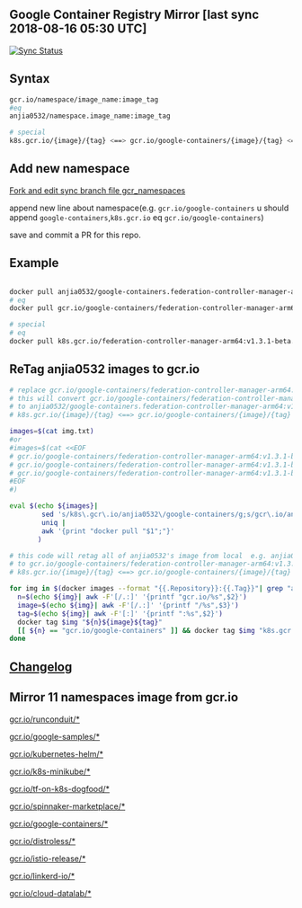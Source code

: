 Google Container Registry Mirror [last sync 2018-08-16 05:30 UTC]
-------

[![Sync Status](https://travis-ci.org/anjia0532/gcr.io_mirror.svg?branch=sync)](https://travis-ci.org/anjia0532/gcr.io_mirror)

Syntax
-------

```bash
gcr.io/namespace/image_name:image_tag 
#eq
anjia0532/namespace.image_name:image_tag

# special
k8s.gcr.io/{image}/{tag} <==> gcr.io/google-containers/{image}/{tag} <==> anjia0532/google-containers.{image}/{tag}
```

Add new namespace
-------
[Fork and edit sync branch file gcr_namespaces](https://github.com/anjia0532/gcr.io_mirror/edit/sync/gcr_namespaces)

append new line about namespace(e.g. `gcr.io/google-containers`  u should append `google-containers`,`k8s.gcr.io` eq `gcr.io/google-containers`)

save and commit a PR for this repo.

Example
-------

```bash

docker pull anjia0532/google-containers.federation-controller-manager-arm64:v1.3.1-beta.1
# eq
docker pull gcr.io/google-containers/federation-controller-manager-arm64:v1.3.1-beta.1 

# special
# eq 
docker pull k8s.gcr.io/federation-controller-manager-arm64:v1.3.1-beta.1
```

ReTag anjia0532 images to gcr.io 
-------

```bash
# replace gcr.io/google-containers/federation-controller-manager-arm64:v1.3.1-beta.1 to real image
# this will convert gcr.io/google-containers/federation-controller-manager-arm64:v1.3.1-beta.1 
# to anjia0532/google-containers.federation-controller-manager-arm64:v1.3.1-beta.1 and pull it
# k8s.gcr.io/{image}/{tag} <==> gcr.io/google-containers/{image}/{tag} <==> anjia0532/google-containers.{image}/{tag}

images=$(cat img.txt)
#or 
#images=$(cat <<EOF
# gcr.io/google-containers/federation-controller-manager-arm64:v1.3.1-beta.1
# gcr.io/google-containers/federation-controller-manager-arm64:v1.3.1-beta.1
# gcr.io/google-containers/federation-controller-manager-arm64:v1.3.1-beta.1
#EOF
#)

eval $(echo ${images}|
        sed 's/k8s\.gcr\.io/anjia0532\/google-containers/g;s/gcr\.io/anjia0532/g;s/\//\./g;s/ /\n/g;s/anjia0532\./anjia0532\//g' |
        uniq |
        awk '{print "docker pull "$1";"}'
       )

# this code will retag all of anjia0532's image from local  e.g. anjia0532/google-containers.federation-controller-manager-arm64:v1.3.1-beta.1 
# to gcr.io/google-containers/federation-controller-manager-arm64:v1.3.1-beta.1
# k8s.gcr.io/{image}/{tag} <==> gcr.io/google-containers/{image}/{tag} <==> anjia0532/google-containers.{image}/{tag}

for img in $(docker images --format "{{.Repository}}:{{.Tag}}"| grep "anjia0532"); do
  n=$(echo ${img}| awk -F'[/.:]' '{printf "gcr.io/%s",$2}')
  image=$(echo ${img}| awk -F'[/.:]' '{printf "/%s",$3}')
  tag=$(echo ${img}| awk -F'[:]' '{printf ":%s",$2}')
  docker tag $img "${n}${image}${tag}"
  [[ ${n} == "gcr.io/google-containers" ]] && docker tag $img "k8s.gcr.io${image}${tag}"
done
```

[Changelog](./CHANGES.md)
-------

Mirror 11 namespaces image from gcr.io
-----


[gcr.io/runconduit/*](./runconduit/README.md)


[gcr.io/google-samples/*](./google-samples/README.md)


[gcr.io/kubernetes-helm/*](./kubernetes-helm/README.md)


[gcr.io/k8s-minikube/*](./k8s-minikube/README.md)


[gcr.io/tf-on-k8s-dogfood/*](./tf-on-k8s-dogfood/README.md)


[gcr.io/spinnaker-marketplace/*](./spinnaker-marketplace/README.md)


[gcr.io/google-containers/*](./google-containers/README.md)


[gcr.io/distroless/*](./distroless/README.md)


[gcr.io/istio-release/*](./istio-release/README.md)


[gcr.io/linkerd-io/*](./linkerd-io/README.md)


[gcr.io/cloud-datalab/*](./cloud-datalab/README.md)


